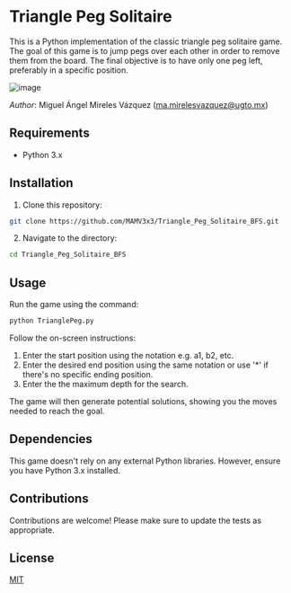 # Triangle Peg Solitaire

This is a Python implementation of the classic triangle peg solitaire game. The goal of this game is to jump pegs over each other in order to remove them from the board. The final objective is to have only one peg left, preferably in a specific position.

![image](https://github.com/MAMV3x3/Triangle_Peg_Solitaire_DFS/assets/84588180/e2cafef8-9b6c-464b-a7f8-8e0566989b22)

*Author*: Miguel Ángel Mireles Vázquez (ma.mirelesvazquez@ugto.mx)

## Requirements

- Python 3.x

## Installation

1. Clone this repository:
```bash
git clone https://github.com/MAMV3x3/Triangle_Peg_Solitaire_BFS.git
```

2. Navigate to the directory:
```bash
cd Triangle_Peg_Solitaire_BFS
```
## Usage
Run the game using the command:
```bash
python TrianglePeg.py
```

Follow the on-screen instructions:

1. Enter the start position using the notation e.g. a1, b2, etc.
2. Enter the desired end position using the same notation or use '*' if there's no specific ending position.
3. Enter the the maximum depth for the search.

The game will then generate potential solutions, showing you the moves needed to reach the goal.

## Dependencies
This game doesn't rely on any external Python libraries. However, ensure you have Python 3.x installed.

## Contributions
Contributions are welcome! Please make sure to update the tests as appropriate.

## License
[MIT](https://choosealicense.com/licenses/mit/)
